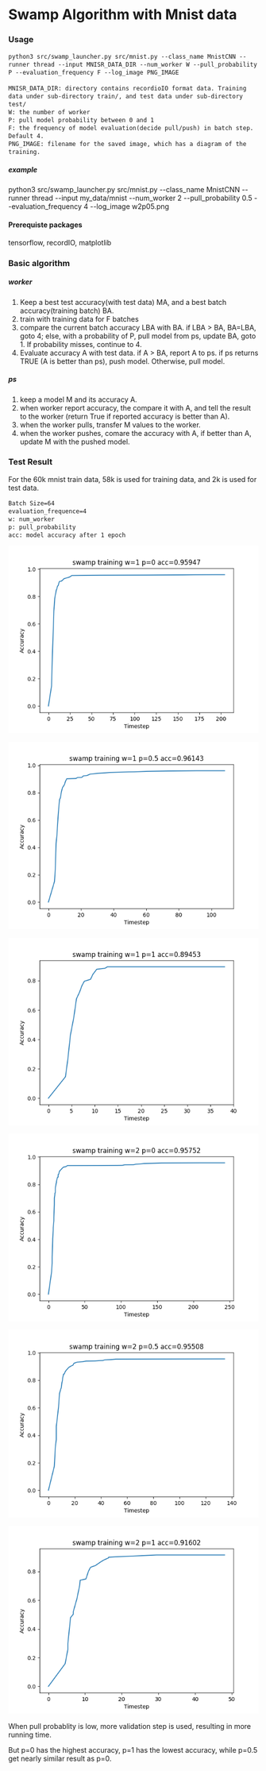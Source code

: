 # Swamp Algorithm with Mnist data 

### Usage

```
python3 src/swamp_launcher.py src/mnist.py --class_name MnistCNN --runner thread --input MNISR_DATA_DIR --num_worker W --pull_probability P --evaluation_frequency F --log_image PNG_IMAGE 

MNISR_DATA_DIR: directory contains recordioIO format data. Training data under sub-directory train/, and test data under sub-directory test/
W: the number of worker
P: pull model probability between 0 and 1
F: the frequency of model evaluation(decide pull/push) in batch step. Default 4.
PNG_IMAGE: filename for the saved image, which has a diagram of the training.
```

##### example

python3 src/swamp_launcher.py src/mnist.py --class_name MnistCNN --runner thread --input my_data/mnist --num_worker 2 --pull_probability 0.5 --evaluation_frequency 4  --log_image w2p05.png 

#### Prerequiste packages

tensorflow, recordIO, matplotlib

### Basic algorithm

##### worker

1. Keep a best test accuracy(with test data) MA, and a best batch accuracy(training batch) BA.
2. train with training data for F batches
3. compare the current batch accuracy LBA with BA. if LBA > BA, BA=LBA, goto 4; else, with a probability of P, pull model from ps, update BA, goto 1. If probability misses, continue to 4.
4. Evaluate accuracy A with test data. if A > BA, report A to ps. if ps returns TRUE (A is better than ps), push model. Otherwise, pull model.

##### ps

1. keep a model M and its accuracy A.
2. when worker report accuracy, the compare it with A, and tell the result to the worker (return True if reported accuracy is better than A).
3. when the worker pulls, transfer M values to the worker.
4. when the worker pushes, comare the accuracy with A, if better than A, update M with the pushed model.

### Test Result

For the 60k mnist train data, 58k is used for training data, and 2k is used for test data.

```
Batch Size=64
evaluation_frequence=4
w: num_worker
p: pull_probability
acc: model accuracy after 1 epoch
```

![w=1 p = 0 acc =0.95947](img/w1p0a0.959473.png)

![w=1 p= 0.5](img/w1p0.5a0.961426.png)

![w=1 p=1](img/w1p1a0.894531.png)

![w=2 p=0](img/w2p0a0.95752.png)

![w=2 p=0.5](img/w2p0.5a0.955078.png)

![w=2 p=1](img/w2p1a0.916016.png)

When pull probablity is low, more validation step is used, resulting in more running time.

But p=0 has the highest accuracy,  p=1 has the lowest accuracy, while p=0.5 get nearly similar result as p=0.
